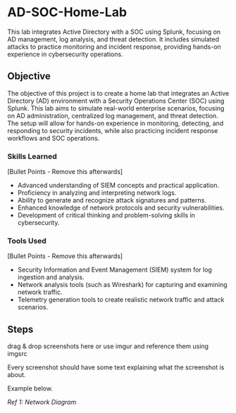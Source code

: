 # AD-SOC-Home-Lab

This lab integrates Active Directory with a SOC using Splunk, focusing on AD management, log analysis, and threat detection. It includes simulated attacks to practice monitoring and incident response, providing hands-on experience in cybersecurity operations.

## Objective

The objective of this project is to create a home lab that integrates an Active Directory (AD) environment with a Security Operations Center (SOC) using Splunk. This lab aims to simulate real-world enterprise scenarios, focusing on AD administration, centralized log management, and threat detection. The setup will allow for hands-on experience in monitoring, detecting, and responding to security incidents, while also practicing incident response workflows and SOC operations.

### Skills Learned
[Bullet Points - Remove this afterwards]

- Advanced understanding of SIEM concepts and practical application.
- Proficiency in analyzing and interpreting network logs.
- Ability to generate and recognize attack signatures and patterns.
- Enhanced knowledge of network protocols and security vulnerabilities.
- Development of critical thinking and problem-solving skills in cybersecurity.

### Tools Used
[Bullet Points - Remove this afterwards]

- Security Information and Event Management (SIEM) system for log ingestion and analysis.
- Network analysis tools (such as Wireshark) for capturing and examining network traffic.
- Telemetry generation tools to create realistic network traffic and attack scenarios.

## Steps
drag & drop screenshots here or use imgur and reference them using imgsrc

Every screenshot should have some text explaining what the screenshot is about.

Example below.

*Ref 1: Network Diagram*
